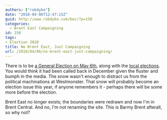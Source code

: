 ```yaml
---
authors: ["robdyke"]
date: "2010-04-06T12:47:15Z"
guid: http://www.robdyke.com/bec/?p=150
categories:
  - Brent East Campaigning
id: 150
tags:
- Election 2010
title: No Brent East, Just Campaigning
url: /2010/04/06/no-brent-east-just-campaigning/
---
```

There is to be [a General Election on May 6th](http://www.guardian.co.uk/politics/2010/apr/06/gordon-brown-may-6-election), along with the [local elections](http://www.brent.gov.uk/elections). You would think it had been called back in December given the fluster and bumph in the media. The snow wasn't enough to distract us from the political machinations at Westmonster. That snow will probably become an election issue this year, if anyone remembers it - perhaps there will be some more before the election.

Brent East no longer exists; the boundaries were redrawn and now I'm in Brent Central. And no, I'm not renaming the site. This is Barmy Brent afterall, so why not?